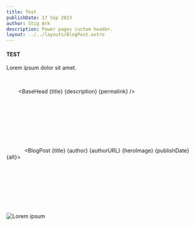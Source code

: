 ```yaml
---
title: Test
publishDate: 17 Sep 2023
author: Stig Ark
description: Power pages custom header.
layout: ../../layouts/BlogPost.astro
---
```

#### **TEST**

Lorem ipsum dolor sit amet.



<!--StartFragment-->

<html lang={content.lang || 'en'}>

    <head>

        <BaseHead {title} {description} {permalink} />

    </head>



    <body>

        <BlogHeader />

        <div class="wrapper">

            <BlogPost {title} {author} {authorURL} {heroImage} {publishDate} {alt}>

                <slot />

            </BlogPost>

        </div>

    </body>

</html>

<!--EndFragment-->



![Lorem ipsum](/assets/blog/sindri1.jpg "Tøff")